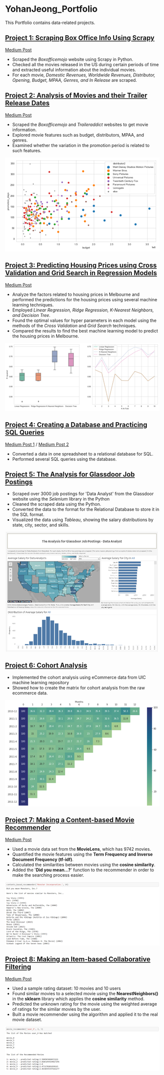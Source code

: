 # YohanJeong_Portfolio
This Portfolio contains data-related projects.  

## [Project 1: Scraping Box Office Info Using Scrapy](https://github.com/yjeong5126/scraping_boxofficemojo)

[Medium Post](https://medium.com/analytics-vidhya/scraping-box-office-info-with-scrapy-f23f1f2d684f)

- Scraped the *Boxofficemojo* website using Scrapy in Python. 
- Checked all the movies released in the US during certain periods of time and extracted useful information about the individual movies. 
- For each movie, *Domestic Revenues, Worldwide Revenues, Distributor, Opening, Budget, MPAA, Genres, and In Release* are scraped.

## [Project 2: Analysis of Movies and their Trailer Release Dates](https://github.com/yjeong5126/movietrailer_releasedate) 

[Medium Post](https://medium.com/@yjeong5126/analysis-of-movie-trailer-release-date-3c6e30681aea)

- Scraped the *Boxofficemojo* and *Traileraddict* websites to get movie information.
- Explored movie features such as budget, distributors, MPAA, and genres.
- Examined whether the variation in the promotion period is related to such features. 

![](/images/budget_promotiondays.PNG)

## [Project 3: Predicting Housing Prices using Cross Validation and Grid Search in Regression Models](https://github.com/yjeong5126/housing_prices)

[Medium Post](https://medium.com/@yjeong5126/predicting-housing-prices-in-melbourne-e3d5f49abf20)

- Analyze the factors related to housing prices in Melbourne and performed the predictions for the housing prices using several machine learning techniques. 
- Employed *Linear Regression, Ridge Regression, K-Nearest Neighbors, and Decision Tree*. 
- Found the optimal values for hyper parameters in each model using the methods of the *Cross Validation* and *Grid Search* techniques.
- Compared the results to find the best machine learning model to predict the housing prices in Melbourne. 

![](/images/cross_val_summary_graph.PNG)

## [Project 4: Creating a Database and Practicing SQL Queries](https://github.com/yjeong5126/sql_sample_sales_data)

[Medium Post 1](https://medium.com/swlh/creating-a-database-converting-a-spreadsheet-to-a-relational-database-part-1-2a9a228bf77a) /
[Medium Post 2](https://yjeong5126.medium.com/creating-a-database-converting-a-spreadsheet-to-a-relational-database-part-2-faf4fc83bae5)

- Converted a data in one spreadsheet to a relational database for SQL.
- Performed several SQL queries using the database.

## [Project 5: The Analysis for Glassdoor Job Postings](https://github.com/yjeong5126/glassdoor_data_analyst)

- Scraped over 3000 job postings for 'Data Analyst' from the Glassdoor website using the *Selenium* library in the Python
- Cleaned the scraped data using the Python.
- Converted the data to the format for the Relational Database to store it in the SQL format.
- Visualized the data using *Tableau*, showing the salary distributions by state, city, sector, and skills.

[![](/images/tableau_captured.PNG)](https://public.tableau.com/profile/yohan.jeong#!/vizhome/Glassdoor_DataAnalyst/Dashboard)

## [Project 6: Cohort Analysis](https://github.com/yjeong5126/eCommerce-Analysis/blob/master/cohort_analysis/e_commerce_cohort_analysis.ipynb)

- Implemented the cohort analysis using eCommerce data from UIC machine learning repository
- Showed how to create the matrix for cohort analysis from the raw ecommerce data. 

![](/images/cohort.PNG)

## [Project 7: Making a Content-based Movie Recommender](https://github.com/yjeong5126/movie_recommender)

[Medium Post](https://yjeong5126.medium.com/creating-content-based-movie-recommender-with-python-7f7d1b739c63)

- Used a movie data set from the **MovieLens**, which has 9742 movies.
- Quantified the movie features using the **Term Frequency and Inverse Document Frequency (tf-idf)**.
- Calculated the similarities between movies using the **cosine similarity**.
- Added the '**Did you mean...?**' function to the recommender in order to make the searching process easier.

![](/images/content_test.PNG)


## [Project 8: Making an Item-based Collaborative Filtering](https://github.com/yjeong5126/movie_recommender)

[Medium Post](https://yjeong5126.medium.com/item-based-collaborative-filtering-in-python-91f747200fab)

- Used a sample rating dataset: 10 movies and 10 users
- Found similar movies to a selected movie using the **NearestNeighbors()** in the **sklearn** library which applies the **cosine similarity** method.
- Predicted the unknown rating for the movie using the weighted average of ratings for the similar movies by the user.
- Built a movie recommender using the algorithm and applied it to the real movie dataset.

![](/images/item_test.PNG)
